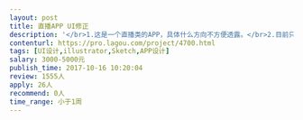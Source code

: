 ```yaml
---                
layout: post       
title: 直播APP UI修正           
description: '</br>1.这是一个直播类的APP，具体什么方向不方便透露。</br>2.目前只做ios版本，整套设计已经很完整，但缺乏UI设计的规范，需要一个有经验的UI设计师参考并做出小范围的修改。</br>3.如果有开发经验的话更好，以后有待合作。</br>'     
contenturl: https://pro.lagou.com/project/4700.html      
tags: [UI设计,illustrator,Sketch,APP设计]            
salary: 3000-5000元          
publish_time: 2017-10-16 10:20:04         
review: 1555人                   
apply: 26人                   
recommend: 0人                   
time_range: 小于1周              
---                 
```

